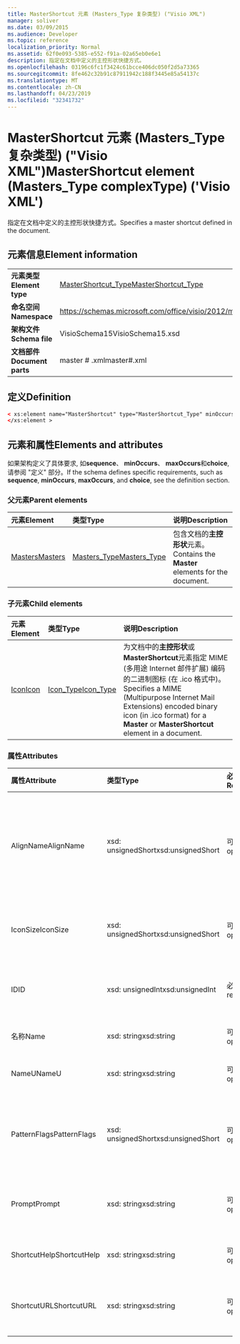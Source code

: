 ```yaml
---
title: MasterShortcut 元素 (Masters_Type 复杂类型) ("Visio XML")
manager: soliver
ms.date: 03/09/2015
ms.audience: Developer
ms.topic: reference
localization_priority: Normal
ms.assetid: 62f0e093-5385-e552-f91a-02a65eb0e6e1
description: 指定在文档中定义的主控形状快捷方式。
ms.openlocfilehash: 03196c6fc1f3424c61bcce406dc050f2d5a73365
ms.sourcegitcommit: 8fe462c32b91c87911942c188f3445e85a54137c
ms.translationtype: MT
ms.contentlocale: zh-CN
ms.lasthandoff: 04/23/2019
ms.locfileid: "32341732"
---
```

# <a name="mastershortcut-element-masterstype-complextype-visio-xml"></a><span data-ttu-id="791d3-103">MasterShortcut 元素 (Masters_Type 复杂类型) ("Visio XML")</span><span class="sxs-lookup"><span data-stu-id="791d3-103">MasterShortcut element (Masters_Type complexType) ('Visio XML')</span></span>

<span data-ttu-id="791d3-104">指定在文档中定义的主控形状快捷方式。</span><span class="sxs-lookup"><span data-stu-id="791d3-104">Specifies a master shortcut defined in the document.</span></span>
  
## <a name="element-information"></a><span data-ttu-id="791d3-105">元素信息</span><span class="sxs-lookup"><span data-stu-id="791d3-105">Element information</span></span>

|||
|:-----|:-----|
|<span data-ttu-id="791d3-106">**元素类型**</span><span class="sxs-lookup"><span data-stu-id="791d3-106">**Element type**</span></span> <br/> |[<span data-ttu-id="791d3-107">MasterShortcut_Type</span><span class="sxs-lookup"><span data-stu-id="791d3-107">MasterShortcut_Type</span></span>](mastershortcut_type-complextypevisio-xml.md) <br/> |
|<span data-ttu-id="791d3-108">**命名空间**</span><span class="sxs-lookup"><span data-stu-id="791d3-108">**Namespace**</span></span> <br/> |https://schemas.microsoft.com/office/visio/2012/main  <br/> |
|<span data-ttu-id="791d3-109">**架构文件**</span><span class="sxs-lookup"><span data-stu-id="791d3-109">**Schema file**</span></span> <br/> |<span data-ttu-id="791d3-110">VisioSchema15</span><span class="sxs-lookup"><span data-stu-id="791d3-110">VisioSchema15.xsd</span></span>  <br/> |
|<span data-ttu-id="791d3-111">**文档部件**</span><span class="sxs-lookup"><span data-stu-id="791d3-111">**Document parts**</span></span> <br/> |<span data-ttu-id="791d3-112">master # .xml</span><span class="sxs-lookup"><span data-stu-id="791d3-112">master#.xml</span></span>  <br/> |
   
## <a name="definition"></a><span data-ttu-id="791d3-113">定义</span><span class="sxs-lookup"><span data-stu-id="791d3-113">Definition</span></span>

```XML
< xs:element name="MasterShortcut" type="MasterShortcut_Type" minOccurs="0" maxOccurs="unbounded" >
</xs:element >
```

## <a name="elements-and-attributes"></a><span data-ttu-id="791d3-114">元素和属性</span><span class="sxs-lookup"><span data-stu-id="791d3-114">Elements and attributes</span></span>

<span data-ttu-id="791d3-115">如果架构定义了具体要求, 如**sequence**、 **minOccurs**、 **maxOccurs**和**choice**, 请参阅 "定义" 部分。</span><span class="sxs-lookup"><span data-stu-id="791d3-115">If the schema defines specific requirements, such as **sequence**, **minOccurs**, **maxOccurs**, and **choice**, see the definition section.</span></span> 
  
### <a name="parent-elements"></a><span data-ttu-id="791d3-116">父元素</span><span class="sxs-lookup"><span data-stu-id="791d3-116">Parent elements</span></span>

|<span data-ttu-id="791d3-117">**元素**</span><span class="sxs-lookup"><span data-stu-id="791d3-117">**Element**</span></span>|<span data-ttu-id="791d3-118">**类型**</span><span class="sxs-lookup"><span data-stu-id="791d3-118">**Type**</span></span>|<span data-ttu-id="791d3-119">**说明**</span><span class="sxs-lookup"><span data-stu-id="791d3-119">**Description**</span></span>|
|:-----|:-----|:-----|
|[<span data-ttu-id="791d3-120">Masters</span><span class="sxs-lookup"><span data-stu-id="791d3-120">Masters</span></span>](masters-elementvisio-xml.md) <br/> |[<span data-ttu-id="791d3-121">Masters_Type</span><span class="sxs-lookup"><span data-stu-id="791d3-121">Masters_Type</span></span>](masters_type-complextypevisio-xml.md) <br/> |<span data-ttu-id="791d3-122">包含文档的**主控形状**元素。</span><span class="sxs-lookup"><span data-stu-id="791d3-122">Contains the **Master** elements for the document.</span></span>  <br/> |
   
### <a name="child-elements"></a><span data-ttu-id="791d3-123">子元素</span><span class="sxs-lookup"><span data-stu-id="791d3-123">Child elements</span></span>

|<span data-ttu-id="791d3-124">**元素**</span><span class="sxs-lookup"><span data-stu-id="791d3-124">**Element**</span></span>|<span data-ttu-id="791d3-125">**类型**</span><span class="sxs-lookup"><span data-stu-id="791d3-125">**Type**</span></span>|<span data-ttu-id="791d3-126">**说明**</span><span class="sxs-lookup"><span data-stu-id="791d3-126">**Description**</span></span>|
|:-----|:-----|:-----|
|[<span data-ttu-id="791d3-127">Icon</span><span class="sxs-lookup"><span data-stu-id="791d3-127">Icon</span></span>](icon-element-mastershortcut_type-complextypevisio-xml.md) <br/> |[<span data-ttu-id="791d3-128">Icon_Type</span><span class="sxs-lookup"><span data-stu-id="791d3-128">Icon_Type</span></span>](icon_type-complextypevisio-xml.md) <br/> |<span data-ttu-id="791d3-129">为文档中的**主控形状**或**MasterShortcut**元素指定 MIME (多用途 Internet 邮件扩展) 编码的二进制图标 (在 .ico 格式中)。</span><span class="sxs-lookup"><span data-stu-id="791d3-129">Specifies a MIME (Multipurpose Internet Mail Extensions) encoded binary icon (in .ico format) for a **Master** or **MasterShortcut** element in a document.</span></span>  <br/> |
   
### <a name="attributes"></a><span data-ttu-id="791d3-130">属性</span><span class="sxs-lookup"><span data-stu-id="791d3-130">Attributes</span></span>

|<span data-ttu-id="791d3-131">**属性**</span><span class="sxs-lookup"><span data-stu-id="791d3-131">**Attribute**</span></span>|<span data-ttu-id="791d3-132">**类型**</span><span class="sxs-lookup"><span data-stu-id="791d3-132">**Type**</span></span>|<span data-ttu-id="791d3-133">**必需**</span><span class="sxs-lookup"><span data-stu-id="791d3-133">**Required**</span></span>|<span data-ttu-id="791d3-134">**描述**</span><span class="sxs-lookup"><span data-stu-id="791d3-134">**Description**</span></span>|<span data-ttu-id="791d3-135">**可能的值**</span><span class="sxs-lookup"><span data-stu-id="791d3-135">**Possible values**</span></span>|
|:-----|:-----|:-----|:-----|:-----|
|<span data-ttu-id="791d3-136">AlignName</span><span class="sxs-lookup"><span data-stu-id="791d3-136">AlignName</span></span>  <br/> |<span data-ttu-id="791d3-137">xsd: unsignedShort</span><span class="sxs-lookup"><span data-stu-id="791d3-137">xsd:unsignedShort</span></span>  <br/> |<span data-ttu-id="791d3-138">可选</span><span class="sxs-lookup"><span data-stu-id="791d3-138">optional</span></span>  <br/> |<span data-ttu-id="791d3-139">指定是否在模具窗口中左对齐、右对齐或居中对齐元素的文本。</span><span class="sxs-lookup"><span data-stu-id="791d3-139">Specifies whether the element's text in the stencil window is aligned left, right, or center.</span></span>  <br/> |<span data-ttu-id="791d3-140">xsd: unsignedShort 类型的值。</span><span class="sxs-lookup"><span data-stu-id="791d3-140">Values of the xsd:unsignedShort type.</span></span>  <br/> |
|<span data-ttu-id="791d3-141">IconSize</span><span class="sxs-lookup"><span data-stu-id="791d3-141">IconSize</span></span>  <br/> |<span data-ttu-id="791d3-142">xsd: unsignedShort</span><span class="sxs-lookup"><span data-stu-id="791d3-142">xsd:unsignedShort</span></span>  <br/> |<span data-ttu-id="791d3-143">可选</span><span class="sxs-lookup"><span data-stu-id="791d3-143">optional</span></span>  <br/> |<span data-ttu-id="791d3-144">元素的图标的大小。</span><span class="sxs-lookup"><span data-stu-id="791d3-144">The size of the element's icon.</span></span>  <br/> |<span data-ttu-id="791d3-145">xsd: unsignedShort 类型的值。</span><span class="sxs-lookup"><span data-stu-id="791d3-145">Values of the xsd:unsignedShort type.</span></span>  <br/> |
|<span data-ttu-id="791d3-146">ID</span><span class="sxs-lookup"><span data-stu-id="791d3-146">ID</span></span>  <br/> |<span data-ttu-id="791d3-147">xsd: unsignedInt</span><span class="sxs-lookup"><span data-stu-id="791d3-147">xsd:unsignedInt</span></span>  <br/> |<span data-ttu-id="791d3-148">必需</span><span class="sxs-lookup"><span data-stu-id="791d3-148">required</span></span>  <br/> |<span data-ttu-id="791d3-149">元素在其父元素中的唯一 ID。</span><span class="sxs-lookup"><span data-stu-id="791d3-149">The unique ID of the element within its parent element.</span></span>  <br/> |<span data-ttu-id="791d3-150">xsd: unsignedInt 类型的值。</span><span class="sxs-lookup"><span data-stu-id="791d3-150">Values of the xsd:unsignedInt type.</span></span>  <br/> |
|<span data-ttu-id="791d3-151">名称</span><span class="sxs-lookup"><span data-stu-id="791d3-151">Name</span></span>  <br/> |<span data-ttu-id="791d3-152">xsd: string</span><span class="sxs-lookup"><span data-stu-id="791d3-152">xsd:string</span></span>  <br/> |<span data-ttu-id="791d3-153">可选</span><span class="sxs-lookup"><span data-stu-id="791d3-153">optional</span></span>  <br/> |<span data-ttu-id="791d3-154">元素的名称。</span><span class="sxs-lookup"><span data-stu-id="791d3-154">The name of the element.</span></span>  <br/> |<span data-ttu-id="791d3-155">xsd: string 类型的值。</span><span class="sxs-lookup"><span data-stu-id="791d3-155">Values of the xsd:string type.</span></span>  <br/> |
|<span data-ttu-id="791d3-156">NameU</span><span class="sxs-lookup"><span data-stu-id="791d3-156">NameU</span></span>  <br/> |<span data-ttu-id="791d3-157">xsd: string</span><span class="sxs-lookup"><span data-stu-id="791d3-157">xsd:string</span></span>  <br/> |<span data-ttu-id="791d3-158">可选</span><span class="sxs-lookup"><span data-stu-id="791d3-158">optional</span></span>  <br/> |<span data-ttu-id="791d3-159">元素的通用名称。</span><span class="sxs-lookup"><span data-stu-id="791d3-159">The universal name of the element.</span></span>  <br/> |<span data-ttu-id="791d3-160">xsd: string 类型的值。</span><span class="sxs-lookup"><span data-stu-id="791d3-160">Values of the xsd:string type.</span></span>  <br/> |
|<span data-ttu-id="791d3-161">PatternFlags</span><span class="sxs-lookup"><span data-stu-id="791d3-161">PatternFlags</span></span>  <br/> |<span data-ttu-id="791d3-162">xsd: unsignedShort</span><span class="sxs-lookup"><span data-stu-id="791d3-162">xsd:unsignedShort</span></span>  <br/> |<span data-ttu-id="791d3-163">可选</span><span class="sxs-lookup"><span data-stu-id="791d3-163">optional</span></span>  <br/> |<span data-ttu-id="791d3-164">确定主控形状是否表现为自定义图案。</span><span class="sxs-lookup"><span data-stu-id="791d3-164">Determines whether a master behaves as a custom pattern.</span></span>  <br/> |<span data-ttu-id="791d3-165">xsd: unsignedShort 类型的值。</span><span class="sxs-lookup"><span data-stu-id="791d3-165">Values of the xsd:unsignedShort type.</span></span>  <br/> |
|<span data-ttu-id="791d3-166">Prompt</span><span class="sxs-lookup"><span data-stu-id="791d3-166">Prompt</span></span>  <br/> |<span data-ttu-id="791d3-167">xsd: string</span><span class="sxs-lookup"><span data-stu-id="791d3-167">xsd:string</span></span>  <br/> |<span data-ttu-id="791d3-168">可选</span><span class="sxs-lookup"><span data-stu-id="791d3-168">optional</span></span>  <br/> |<span data-ttu-id="791d3-169">元素的状态栏和工具提示提示。</span><span class="sxs-lookup"><span data-stu-id="791d3-169">The status bar and tool tip prompt for the element.</span></span>  <br/> |<span data-ttu-id="791d3-170">xsd: string 类型的值。</span><span class="sxs-lookup"><span data-stu-id="791d3-170">Values of the xsd:string type.</span></span>  <br/> |
|<span data-ttu-id="791d3-171">ShortcutHelp</span><span class="sxs-lookup"><span data-stu-id="791d3-171">ShortcutHelp</span></span>  <br/> |<span data-ttu-id="791d3-172">xsd: string</span><span class="sxs-lookup"><span data-stu-id="791d3-172">xsd:string</span></span>  <br/> |<span data-ttu-id="791d3-173">可选</span><span class="sxs-lookup"><span data-stu-id="791d3-173">optional</span></span>  <br/> |<span data-ttu-id="791d3-174">元素的帮助字符串。</span><span class="sxs-lookup"><span data-stu-id="791d3-174">A help string for the element.</span></span>  <br/> |<span data-ttu-id="791d3-175">xsd: string 类型的值。</span><span class="sxs-lookup"><span data-stu-id="791d3-175">Values of the xsd:string type.</span></span>  <br/> |
|<span data-ttu-id="791d3-176">ShortcutURL</span><span class="sxs-lookup"><span data-stu-id="791d3-176">ShortcutURL</span></span>  <br/> |<span data-ttu-id="791d3-177">xsd: string</span><span class="sxs-lookup"><span data-stu-id="791d3-177">xsd:string</span></span>  <br/> |<span data-ttu-id="791d3-178">可选</span><span class="sxs-lookup"><span data-stu-id="791d3-178">optional</span></span>  <br/> |<span data-ttu-id="791d3-179">指向**MasterShortcut**元素的 URL。</span><span class="sxs-lookup"><span data-stu-id="791d3-179">A URL to a **MasterShortcut** element.</span></span>  <br/> |<span data-ttu-id="791d3-180">xsd: string 类型的值。</span><span class="sxs-lookup"><span data-stu-id="791d3-180">Values of the xsd:string type.</span></span>  <br/> |
   


